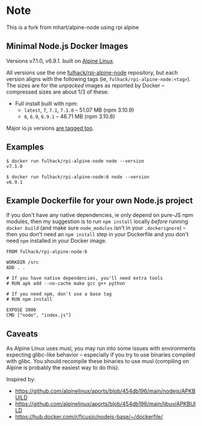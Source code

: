 # Note

This is a fork from mhart/alpine-node using rpi alpine 

Minimal Node.js Docker Images
---------------------------------------------------------

Versions v7.1.0, v6.9.1.
built on [Alpine Linux](https://alpinelinux.org/).

All versions use the one [fulhack/rpi-alpine-node](https://hub.docker.com/r/fulhack/rpi-alpine-node/) repository,
but each version aligns with the following tags (ie, `fulhack/rpi-alpine-node:<tag>`). The sizes are for the
*unpacked* images as reported by Docker – compressed sizes are about 1/3 of these:

- Full install built with npm:
  - `latest`, `7`, `7.1`, `7.1.0` – 51.07 MB (npm 3.10.9)
  - `6`, `6.9`, `6.9.1` – 46.71 MB (npm 3.10.8)

Major io.js versions [are tagged too](https://hub.docker.com/r/fulhack/rpi-alpine-node/tags/).

Examples
--------

    $ docker run fulhack/rpi-alpine-node node --version
    v7.1.0

    $ docker run fulhack/rpi-alpine-node:6 node --version
    v6.9.1

Example Dockerfile for your own Node.js project
-----------------------------------------------

If you don't have any native dependencies, ie only depend on pure-JS npm
modules, then my suggestion is to run `npm install` locally *before* running
`docker build` (and make sure `node_modules` isn't in your `.dockerignore`) –
then you don't need an `npm install` step in your Dockerfile and you don't need
`npm` installed in your Docker image.

    FROM fulhack/rpi-alpine-node:6

    WORKDIR /src
    ADD . .

    # If you have native dependencies, you'll need extra tools
    # RUN apk add --no-cache make gcc g++ python

    # If you need npm, don't use a base tag
    # RUN npm install

    EXPOSE 3000
    CMD ["node", "index.js"]

Caveats
-------

As Alpine Linux uses musl, you may run into some issues with environments
expecting glibc-like behavior – especially if you try to use binaries compiled
with glibc. You should recompile these binaries to use musl (compiling on
Alpine is probably the easiest way to do this).

Inspired by:

- https://github.com/alpinelinux/aports/blob/454db196/main/nodejs/APKBUILD
- https://github.com/alpinelinux/aports/blob/454db196/main/libuv/APKBUILD
- https://hub.docker.com/r/ficusio/nodejs-base/~/dockerfile/
